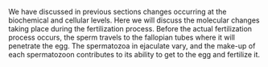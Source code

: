 We have discussed in previous sections changes occurring at the biochemical and cellular levels. Here we will discuss the molecular changes taking place during the fertilization process. Before the actual fertilization process occurs, the sperm travels to the fallopian tubes where it will penetrate the egg. The spermatozoa in ejaculate vary, and the make-up of each spermatozoon contributes to its ability to get to the egg and fertilize it.